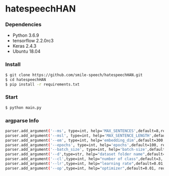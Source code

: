 # hatespeechHAN

### Dependencies
- Python 3.6.9
- tensorflow 2.2.0rc3
- Keras 2.4.3
- Ubuntu 18.04
### Install
```bash
$ git clone https://github.com/smile-speech/hatespeechHAN.git
$ cd hatespeechHAN
$ pip install -r requirements.txt
```
### Start
```bash
$ python main.py
```

### argparse Info
```bash
parser.add_argument('--ms', type=int, help='MAX_SENTENCES',default=8,required=False)
parser.add_argument('--msl', type=int, help='MAX_SENTENCE_LENGTH',default=20, required=False)
parser.add_argument('--em', type=int, help='embedding_dim',default=300, required=False)
parser.add_argument('--epochs', type=int, help='epochs',default=100, required=False)
parser.add_argument('--batch_size', type=int, help='batch-size',default=64, required=False)
parser.add_argument('--d',type=str, help="dataset folder name",default="waseem", required=False)
parser.add_argument('--cl',type=int, help="number of class",default=3, required=False)
parser.add_argument('--lr',type=int, help="learning rate",default=0.01, required=False)
parser.add_argument('--op',type=int, help="optimizer",default=0.01, required=False)
```